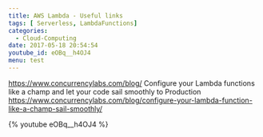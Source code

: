 ```yaml
---
title: AWS Lambda - Useful links
tags: [ Serverless, LambdaFunctions]
categories:
  - Cloud-Computing
date: 2017-05-18 20:54:54
youtube_id: eOBq__h4OJ4
menu: test
---
```

https://www.concurrencylabs.com/blog/
Configure your Lambda functions like a champ and let your code sail smoothly to Production
https://www.concurrencylabs.com/blog/configure-your-lambda-function-like-a-champ-sail-smoothly/

{% youtube eOBq__h4OJ4 %}


